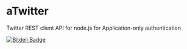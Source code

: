 aTwitter
========

Twitter REST client API for node.js for Application-only authentication

[![Bitdeli Badge](https://d2weczhvl823v0.cloudfront.net/B3rn475/atwitter/trend.png)](https://bitdeli.com/free "Bitdeli Badge")

